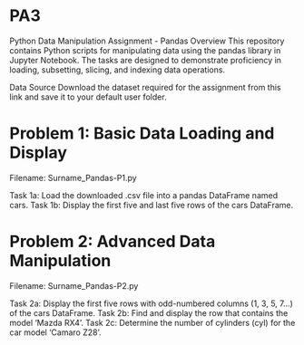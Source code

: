 # PA3
Python Data Manipulation Assignment - Pandas
Overview
This repository contains Python scripts for manipulating data using the pandas library in Jupyter Notebook. The tasks are designed to demonstrate proficiency in loading, subsetting, slicing, and indexing data operations.

Data Source
Download the dataset required for the assignment from this link and save it to your default user folder.

# Problem 1: Basic Data Loading and Display
Filename: Surname_Pandas-P1.py

Task 1a: Load the downloaded .csv file into a pandas DataFrame named cars.
Task 1b: Display the first five and last five rows of the cars DataFrame.
# Problem 2: Advanced Data Manipulation
Filename: Surname_Pandas-P2.py

Task 2a: Display the first five rows with odd-numbered columns (1, 3, 5, 7…) of the cars DataFrame.
Task 2b: Find and display the row that contains the model ‘Mazda RX4’.
Task 2c: Determine the number of cylinders (cyl) for the car model ‘Camaro Z28’.
